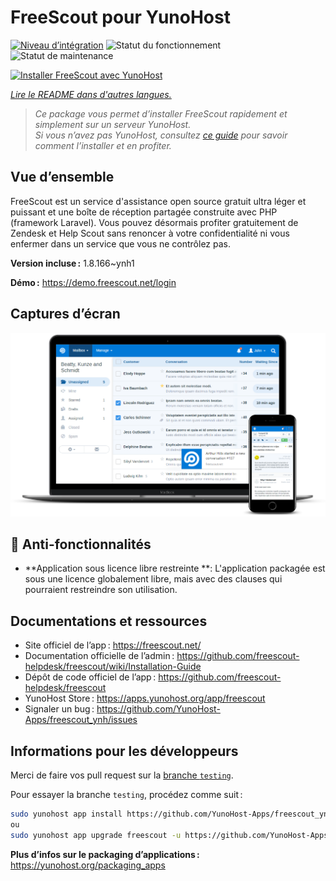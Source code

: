 <!--
Nota bene : ce README est automatiquement généré par <https://github.com/YunoHost/apps/tree/master/tools/readme_generator>
Il NE doit PAS être modifié à la main.
-->

# FreeScout pour YunoHost

[![Niveau d’intégration](https://apps.yunohost.org/badge/integration/freescout)](https://ci-apps.yunohost.org/ci/apps/freescout/)
![Statut du fonctionnement](https://apps.yunohost.org/badge/state/freescout)
![Statut de maintenance](https://apps.yunohost.org/badge/maintained/freescout)

[![Installer FreeScout avec YunoHost](https://install-app.yunohost.org/install-with-yunohost.svg)](https://install-app.yunohost.org/?app=freescout)

*[Lire le README dans d'autres langues.](./ALL_README.md)*

> *Ce package vous permet d’installer FreeScout rapidement et simplement sur un serveur YunoHost.*  
> *Si vous n’avez pas YunoHost, consultez [ce guide](https://yunohost.org/install) pour savoir comment l’installer et en profiter.*

## Vue d’ensemble

FreeScout est un service d'assistance open source gratuit ultra léger et puissant et une boîte de réception partagée construite avec PHP (framework Laravel). Vous pouvez désormais profiter gratuitement de Zendesk et Help Scout sans renoncer à votre confidentialité ni vous enfermer dans un service que vous ne contrôlez pas.

**Version incluse :** 1.8.166~ynh1

**Démo :** <https://demo.freescout.net/login>

## Captures d’écran

![Capture d’écran de FreeScout](./doc/screenshots/screenshot.png)

## :red_circle: Anti-fonctionnalités

- **Application sous licence libre restreinte **: L'application packagée est sous une licence globalement libre, mais avec des clauses qui pourraient restreindre son utilisation.

## Documentations et ressources

- Site officiel de l’app : <https://freescout.net/>
- Documentation officielle de l’admin : <https://github.com/freescout-helpdesk/freescout/wiki/Installation-Guide>
- Dépôt de code officiel de l’app : <https://github.com/freescout-helpdesk/freescout>
- YunoHost Store : <https://apps.yunohost.org/app/freescout>
- Signaler un bug : <https://github.com/YunoHost-Apps/freescout_ynh/issues>

## Informations pour les développeurs

Merci de faire vos pull request sur la [branche `testing`](https://github.com/YunoHost-Apps/freescout_ynh/tree/testing).

Pour essayer la branche `testing`, procédez comme suit :

```bash
sudo yunohost app install https://github.com/YunoHost-Apps/freescout_ynh/tree/testing --debug
ou
sudo yunohost app upgrade freescout -u https://github.com/YunoHost-Apps/freescout_ynh/tree/testing --debug
```

**Plus d’infos sur le packaging d’applications :** <https://yunohost.org/packaging_apps>
